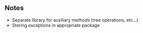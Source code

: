 ## Notes
- Separate library for auxiliary methods (tree operations, etc...)
- Storing exceptions in appropriate package